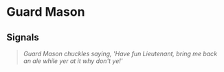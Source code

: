# Guard Mason
## Signals

>*Guard Mason chuckles saying, 'Have fun Lieutenant, bring me back an ale while yer at it why don't ye!'*